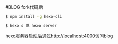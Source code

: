 #BLOG
fork代码后
``` bash
$ npm install -g hexo-cli
```
``` bash
$ hexo s 或 hexo server
```
hexo服务器启动后通过[http://localhost:4000](http://localhost:4000)访问blog
